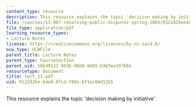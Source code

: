 ```yaml
---
content_type: resource
description: This resource explains the topic 'decision making by initiative'.
file: /courses/11-007-resolving-public-disputes-spring-2005/012282beb4e68fcdf08abf1ec04d12b5_lect_21.pdf
file_type: application/pdf
learning_resource_types:
- Lecture Notes
license: https://creativecommons.org/licenses/by-nc-sa/4.0/
ocw_type: OCWFile
parent_title: Lecture Notes
parent_type: CourseSection
parent_uid: 50b49122-903b-96b8-d465-b3d7ee39768e
resourcetype: Document
title: lect_21.pdf
uid: 012282be-b4e6-8fcd-f08a-bf1ec04d12b5
---
```

This resource explains the topic 'decision making by initiative'.